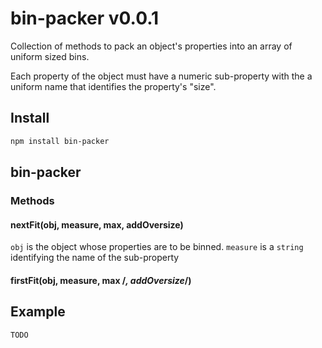 # bin-packer v0.0.1

Collection of methods to pack an object's properties into an array of uniform sized bins.

Each property of the object must have a numeric sub-property with the a uniform name that identifies the property's "size".

## Install

```bash
npm install bin-packer
```

## bin-packer

### Methods

#### nextFit(obj, measure, max, addOversize)
`obj` is the object whose properties are to be binned.
`measure` is a `string` identifying the name of the sub-property 

#### firstFit(obj, measure, max /*, addOversize*/)


## Example

```js
TODO
```